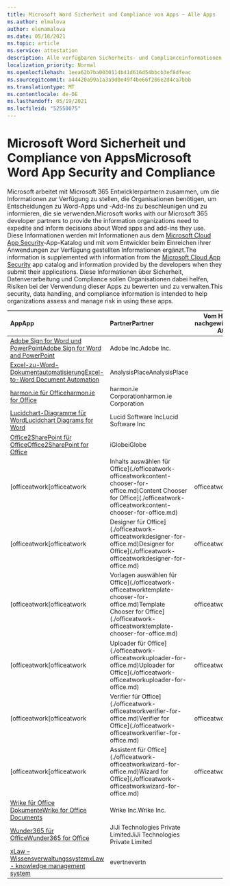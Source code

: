 ```yaml
---
title: Microsoft Word Sicherheit und Compliance von Apps – Alle Apps
ms.author: elmalova
author: elenamalova
ms.date: 05/18/2021
ms.topic: article
ms.service: attestation
description: Alle verfügbaren Sicherheits- und Complianceinformationen für alle Microsoft Word Apps.
localization_priority: Normal
ms.openlocfilehash: 1eea62b7ba0030114b41d616d54bbcb3ef8dfeac
ms.sourcegitcommit: a44420a99a1a3a9d0e49f4be66f266e2d4ca7bbb
ms.translationtype: MT
ms.contentlocale: de-DE
ms.lasthandoff: 05/19/2021
ms.locfileid: "52550075"
---
```

# <a name="microsoft-word-app-security-and-compliance"></a><span data-ttu-id="c7e7d-103">Microsoft Word Sicherheit und Compliance von Apps</span><span class="sxs-lookup"><span data-stu-id="c7e7d-103">Microsoft Word App Security and Compliance</span></span>

<span data-ttu-id="c7e7d-104">Microsoft arbeitet mit Microsoft 365 Entwicklerpartnern zusammen, um die Informationen zur Verfügung zu stellen, die Organisationen benötigen, um Entscheidungen zu Word-Apps und -Add-Ins zu beschleunigen und zu informieren, die sie verwenden.</span><span class="sxs-lookup"><span data-stu-id="c7e7d-104">Microsoft works with our Microsoft 365 developer partners to provide the information organizations need to expedite and inform decisions about Word apps and add-ins they use.</span></span> <span data-ttu-id="c7e7d-105">Diese Informationen werden mit Informationen aus dem [Microsoft Cloud App Security](https://www.microsoft.com/en-us/enterprise-mobility-security/cloud-app-security)-App-Katalog und mit vom Entwickler beim Einreichen ihrer Anwendungen zur Verfügung gestellten Informationen ergänzt.</span><span class="sxs-lookup"><span data-stu-id="c7e7d-105">The information is supplemented with information from the [Microsoft Cloud App Security](https://www.microsoft.com/en-us/enterprise-mobility-security/cloud-app-security) app catalog and information provided by the developers when they submit their applications.</span></span> <span data-ttu-id="c7e7d-106">Diese Informationen über Sicherheit, Datenverarbeitung und Compliance sollen Organisationen dabei helfen, Risiken bei der Verwendung dieser Apps zu bewerten und zu verwalten.</span><span class="sxs-lookup"><span data-stu-id="c7e7d-106">This security, data handling, and compliance information is intended to help organizations assess and manage risk in using these apps.</span></span>

| <span data-ttu-id="c7e7d-107">**App**</span><span class="sxs-lookup"><span data-stu-id="c7e7d-107">**App**</span></span> | <span data-ttu-id="c7e7d-108">**Partner**</span><span class="sxs-lookup"><span data-stu-id="c7e7d-108">**Partner**</span></span> | <span data-ttu-id="c7e7d-109">**Vom Herausgeber nachgewiesen**</span><span class="sxs-lookup"><span data-stu-id="c7e7d-109">**Publisher Attested**</span></span> | <span data-ttu-id="c7e7d-110">**Zertifiziert**</span><span class="sxs-lookup"><span data-stu-id="c7e7d-110">**Certified**</span></span> |
|:--------|:------------|:----------------------:|:-------------:|
| [<span data-ttu-id="c7e7d-111">Adobe Sign for Word und PowerPoint</span><span class="sxs-lookup"><span data-stu-id="c7e7d-111">Adobe Sign for Word and PowerPoint</span></span>](./adobe-inc-sign-for-word-and-powerpoint.md) | <span data-ttu-id="c7e7d-112">Adobe Inc.</span><span class="sxs-lookup"><span data-stu-id="c7e7d-112">Adobe Inc.</span></span> | <span data-ttu-id="c7e7d-113">**✓**</span><span class="sxs-lookup"><span data-stu-id="c7e7d-113">**✓**</span></span> | <img alt="Certified application badge" src="../media/certified-badge.png" height="25" width="25" /> |
| [<span data-ttu-id="c7e7d-114">Excel-zu-Word-Dokumentautomatisierung</span><span class="sxs-lookup"><span data-stu-id="c7e7d-114">Excel-to-Word Document Automation</span></span>](./analysisplace-excel-to-word-document-automation.md) | <span data-ttu-id="c7e7d-115">AnalysisPlace</span><span class="sxs-lookup"><span data-stu-id="c7e7d-115">AnalysisPlace</span></span> | <span data-ttu-id="c7e7d-116">**✓**</span><span class="sxs-lookup"><span data-stu-id="c7e7d-116">**✓**</span></span> |  |
| [<span data-ttu-id="c7e7d-117">harmon.ie für Office</span><span class="sxs-lookup"><span data-stu-id="c7e7d-117">harmon.ie for Office</span></span>](./harmonie-corporation-for-office.md) | <span data-ttu-id="c7e7d-118">harmon.ie Corporation</span><span class="sxs-lookup"><span data-stu-id="c7e7d-118">harmon.ie Corporation</span></span> | <span data-ttu-id="c7e7d-119">**✓**</span><span class="sxs-lookup"><span data-stu-id="c7e7d-119">**✓**</span></span> |  |
| [<span data-ttu-id="c7e7d-120">Lucidchart-Diagramme für Word</span><span class="sxs-lookup"><span data-stu-id="c7e7d-120">Lucidchart Diagrams for Word</span></span>](./lucid-software-inc-lucidchart-diagrams-for-word.md) | <span data-ttu-id="c7e7d-121">Lucid Software Inc</span><span class="sxs-lookup"><span data-stu-id="c7e7d-121">Lucid Software Inc</span></span> | <span data-ttu-id="c7e7d-122">**✓**</span><span class="sxs-lookup"><span data-stu-id="c7e7d-122">**✓**</span></span> |  |
| [<span data-ttu-id="c7e7d-123">Office2SharePoint für Office</span><span class="sxs-lookup"><span data-stu-id="c7e7d-123">Office2SharePoint for Office</span></span>](./iglobe-office2sharepoint-for-office.md) | <span data-ttu-id="c7e7d-124">iGlobe</span><span class="sxs-lookup"><span data-stu-id="c7e7d-124">iGlobe</span></span> | <span data-ttu-id="c7e7d-125">**✓**</span><span class="sxs-lookup"><span data-stu-id="c7e7d-125">**✓**</span></span> | <img alt="Certified application badge" src="../media/certified-badge.png" height="25" width="25" /> |
| <span data-ttu-id="c7e7d-126">[officeatwork</span><span class="sxs-lookup"><span data-stu-id="c7e7d-126">[officeatwork</span></span> | <span data-ttu-id="c7e7d-127">Inhalts auswählen für Office](./officeatwork-officeatworkcontent-chooser-for-office.md)</span><span class="sxs-lookup"><span data-stu-id="c7e7d-127">Content Chooser for Office](./officeatwork-officeatworkcontent-chooser-for-office.md)</span></span> | <span data-ttu-id="c7e7d-128">officeatwork</span><span class="sxs-lookup"><span data-stu-id="c7e7d-128">officeatwork</span></span> | <span data-ttu-id="c7e7d-129">**✓**</span><span class="sxs-lookup"><span data-stu-id="c7e7d-129">**✓**</span></span> | <img alt="Certified application badge" src="../media/certified-badge.png" height="25" width="25" /> |
| <span data-ttu-id="c7e7d-130">[officeatwork</span><span class="sxs-lookup"><span data-stu-id="c7e7d-130">[officeatwork</span></span> | <span data-ttu-id="c7e7d-131">Designer für Office](./officeatwork-officeatworkdesigner-for-office.md)</span><span class="sxs-lookup"><span data-stu-id="c7e7d-131">Designer for Office](./officeatwork-officeatworkdesigner-for-office.md)</span></span> | <span data-ttu-id="c7e7d-132">officeatwork</span><span class="sxs-lookup"><span data-stu-id="c7e7d-132">officeatwork</span></span> | <span data-ttu-id="c7e7d-133">**✓**</span><span class="sxs-lookup"><span data-stu-id="c7e7d-133">**✓**</span></span> | <img alt="Certified application badge" src="../media/certified-badge.png" height="25" width="25" /> |
| <span data-ttu-id="c7e7d-134">[officeatwork</span><span class="sxs-lookup"><span data-stu-id="c7e7d-134">[officeatwork</span></span> | <span data-ttu-id="c7e7d-135">Vorlagen auswählen für Office](./officeatwork-officeatworktemplate-chooser-for-office.md)</span><span class="sxs-lookup"><span data-stu-id="c7e7d-135">Template Chooser for Office](./officeatwork-officeatworktemplate-chooser-for-office.md)</span></span> | <span data-ttu-id="c7e7d-136">officeatwork</span><span class="sxs-lookup"><span data-stu-id="c7e7d-136">officeatwork</span></span> | <span data-ttu-id="c7e7d-137">**✓**</span><span class="sxs-lookup"><span data-stu-id="c7e7d-137">**✓**</span></span> | <img alt="Certified application badge" src="../media/certified-badge.png" height="25" width="25" /> |
| <span data-ttu-id="c7e7d-138">[officeatwork</span><span class="sxs-lookup"><span data-stu-id="c7e7d-138">[officeatwork</span></span> | <span data-ttu-id="c7e7d-139">Uploader für Office](./officeatwork-officeatworkuploader-for-office.md)</span><span class="sxs-lookup"><span data-stu-id="c7e7d-139">Uploader for Office](./officeatwork-officeatworkuploader-for-office.md)</span></span> | <span data-ttu-id="c7e7d-140">officeatwork</span><span class="sxs-lookup"><span data-stu-id="c7e7d-140">officeatwork</span></span> | <span data-ttu-id="c7e7d-141">**✓**</span><span class="sxs-lookup"><span data-stu-id="c7e7d-141">**✓**</span></span> | <img alt="Certified application badge" src="../media/certified-badge.png" height="25" width="25" /> |
| <span data-ttu-id="c7e7d-142">[officeatwork</span><span class="sxs-lookup"><span data-stu-id="c7e7d-142">[officeatwork</span></span> | <span data-ttu-id="c7e7d-143">Verifier für Office](./officeatwork-officeatworkverifier-for-office.md)</span><span class="sxs-lookup"><span data-stu-id="c7e7d-143">Verifier for Office](./officeatwork-officeatworkverifier-for-office.md)</span></span> | <span data-ttu-id="c7e7d-144">officeatwork</span><span class="sxs-lookup"><span data-stu-id="c7e7d-144">officeatwork</span></span> | <span data-ttu-id="c7e7d-145">**✓**</span><span class="sxs-lookup"><span data-stu-id="c7e7d-145">**✓**</span></span> | <img alt="Certified application badge" src="../media/certified-badge.png" height="25" width="25" /> |
| <span data-ttu-id="c7e7d-146">[officeatwork</span><span class="sxs-lookup"><span data-stu-id="c7e7d-146">[officeatwork</span></span> | <span data-ttu-id="c7e7d-147">Assistent für Office](./officeatwork-officeatworkwizard-for-office.md)</span><span class="sxs-lookup"><span data-stu-id="c7e7d-147">Wizard for Office](./officeatwork-officeatworkwizard-for-office.md)</span></span> | <span data-ttu-id="c7e7d-148">officeatwork</span><span class="sxs-lookup"><span data-stu-id="c7e7d-148">officeatwork</span></span> | <span data-ttu-id="c7e7d-149">**✓**</span><span class="sxs-lookup"><span data-stu-id="c7e7d-149">**✓**</span></span> | <img alt="Certified application badge" src="../media/certified-badge.png" height="25" width="25" /> |
| [<span data-ttu-id="c7e7d-150">Wrike für Office Dokumente</span><span class="sxs-lookup"><span data-stu-id="c7e7d-150">Wrike for Office Documents</span></span>](./wrike-inc-for-office-documents.md) | <span data-ttu-id="c7e7d-151">Wrike Inc.</span><span class="sxs-lookup"><span data-stu-id="c7e7d-151">Wrike Inc.</span></span> | <span data-ttu-id="c7e7d-152">**✓**</span><span class="sxs-lookup"><span data-stu-id="c7e7d-152">**✓**</span></span> | <img alt="Certified application badge" src="../media/certified-badge.png" height="25" width="25" /> |
| [<span data-ttu-id="c7e7d-153">Wunder365 für Office</span><span class="sxs-lookup"><span data-stu-id="c7e7d-153">Wunder365 for Office</span></span>](./jiji-technologies-private-limited-wunder365-for-office.md) | <span data-ttu-id="c7e7d-154">JiJi Technologies Private Limited</span><span class="sxs-lookup"><span data-stu-id="c7e7d-154">JiJi Technologies Private Limited</span></span> | <span data-ttu-id="c7e7d-155">**✓**</span><span class="sxs-lookup"><span data-stu-id="c7e7d-155">**✓**</span></span> |  |
| [<span data-ttu-id="c7e7d-156">xLaw – Wissensverwaltungssystem</span><span class="sxs-lookup"><span data-stu-id="c7e7d-156">xLaw - knowledge management system</span></span>](./evertn-xlaw-knowledge-management-system.md) | <span data-ttu-id="c7e7d-157">evertn</span><span class="sxs-lookup"><span data-stu-id="c7e7d-157">evertn</span></span> | <span data-ttu-id="c7e7d-158">**✓**</span><span class="sxs-lookup"><span data-stu-id="c7e7d-158">**✓**</span></span> |  |
